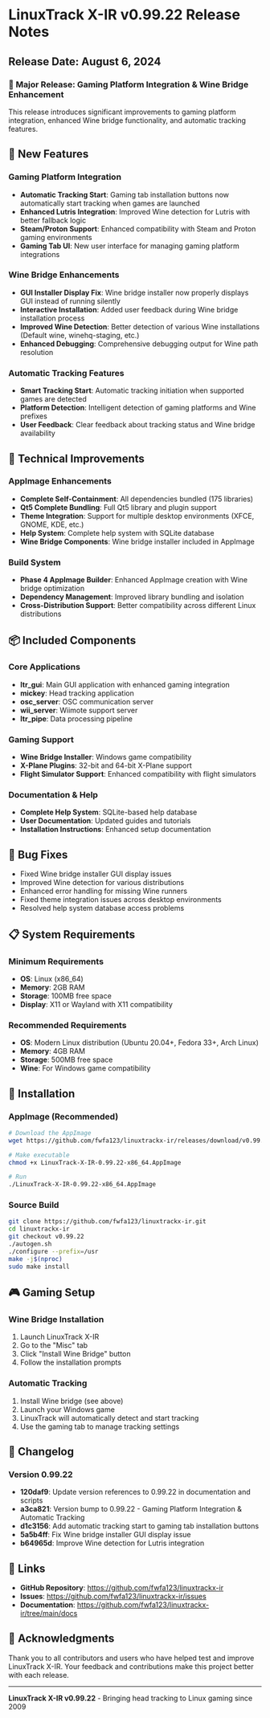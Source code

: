 # LinuxTrack X-IR v0.99.22 Release Notes

## Release Date: August 6, 2024

### 🎉 Major Release: Gaming Platform Integration & Wine Bridge Enhancement

This release introduces significant improvements to gaming platform integration, enhanced Wine bridge functionality, and automatic tracking features.

## 🚀 New Features

### Gaming Platform Integration
- **Automatic Tracking Start**: Gaming tab installation buttons now automatically start tracking when games are launched
- **Enhanced Lutris Integration**: Improved Wine detection for Lutris with better fallback logic
- **Steam/Proton Support**: Enhanced compatibility with Steam and Proton gaming environments
- **Gaming Tab UI**: New user interface for managing gaming platform integrations

### Wine Bridge Enhancements
- **GUI Installer Display Fix**: Wine bridge installer now properly displays GUI instead of running silently
- **Interactive Installation**: Added user feedback during Wine bridge installation process
- **Improved Wine Detection**: Better detection of various Wine installations (Default wine, winehq-staging, etc.)
- **Enhanced Debugging**: Comprehensive debugging output for Wine path resolution

### Automatic Tracking Features
- **Smart Tracking Start**: Automatic tracking initiation when supported games are detected
- **Platform Detection**: Intelligent detection of gaming platforms and Wine prefixes
- **User Feedback**: Clear feedback about tracking status and Wine bridge availability

## 🔧 Technical Improvements

### AppImage Enhancements
- **Complete Self-Containment**: All dependencies bundled (175 libraries)
- **Qt5 Complete Bundling**: Full Qt5 library and plugin support
- **Theme Integration**: Support for multiple desktop environments (XFCE, GNOME, KDE, etc.)
- **Help System**: Complete help system with SQLite database
- **Wine Bridge Components**: Wine bridge installer included in AppImage

### Build System
- **Phase 4 AppImage Builder**: Enhanced AppImage creation with Wine bridge optimization
- **Dependency Management**: Improved library bundling and isolation
- **Cross-Distribution Support**: Better compatibility across different Linux distributions

## 📦 Included Components

### Core Applications
- **ltr_gui**: Main GUI application with enhanced gaming integration
- **mickey**: Head tracking application
- **osc_server**: OSC communication server
- **wii_server**: Wiimote support server
- **ltr_pipe**: Data processing pipeline

### Gaming Support
- **Wine Bridge Installer**: Windows game compatibility
- **X-Plane Plugins**: 32-bit and 64-bit X-Plane support
- **Flight Simulator Support**: Enhanced compatibility with flight simulators

### Documentation & Help
- **Complete Help System**: SQLite-based help database
- **User Documentation**: Updated guides and tutorials
- **Installation Instructions**: Enhanced setup documentation

## 🐛 Bug Fixes

- Fixed Wine bridge installer GUI display issues
- Improved Wine detection for various distributions
- Enhanced error handling for missing Wine runners
- Fixed theme integration issues across desktop environments
- Resolved help system database access problems

## 📋 System Requirements

### Minimum Requirements
- **OS**: Linux (x86_64)
- **Memory**: 2GB RAM
- **Storage**: 100MB free space
- **Display**: X11 or Wayland with X11 compatibility

### Recommended Requirements
- **OS**: Modern Linux distribution (Ubuntu 20.04+, Fedora 33+, Arch Linux)
- **Memory**: 4GB RAM
- **Storage**: 500MB free space
- **Wine**: For Windows game compatibility

## 🚀 Installation

### AppImage (Recommended)
```bash
# Download the AppImage
wget https://github.com/fwfa123/linuxtrackx-ir/releases/download/v0.99.22/LinuxTrack-X-IR-0.99.22-x86_64.AppImage

# Make executable
chmod +x LinuxTrack-X-IR-0.99.22-x86_64.AppImage

# Run
./LinuxTrack-X-IR-0.99.22-x86_64.AppImage
```

### Source Build
```bash
git clone https://github.com/fwfa123/linuxtrackx-ir.git
cd linuxtrackx-ir
git checkout v0.99.22
./autogen.sh
./configure --prefix=/usr
make -j$(nproc)
sudo make install
```

## 🎮 Gaming Setup

### Wine Bridge Installation
1. Launch LinuxTrack X-IR
2. Go to the "Misc" tab
3. Click "Install Wine Bridge" button
4. Follow the installation prompts

### Automatic Tracking
1. Install Wine bridge (see above)
2. Launch your Windows game
3. LinuxTrack will automatically detect and start tracking
4. Use the gaming tab to manage tracking settings

## 📝 Changelog

### Version 0.99.22
- **120daf9**: Update version references to 0.99.22 in documentation and scripts
- **a3ca821**: Version bump to 0.99.22 - Gaming Platform Integration & Automatic Tracking
- **d1c3156**: Add automatic tracking start to gaming tab installation buttons
- **5a5b4ff**: Fix Wine bridge installer GUI display issue
- **b64965d**: Improve Wine detection for Lutris integration

## 🔗 Links

- **GitHub Repository**: https://github.com/fwfa123/linuxtrackx-ir
- **Issues**: https://github.com/fwfa123/linuxtrackx-ir/issues
- **Documentation**: https://github.com/fwfa123/linuxtrackx-ir/tree/main/docs

## 🙏 Acknowledgments

Thank you to all contributors and users who have helped test and improve LinuxTrack X-IR. Your feedback and contributions make this project better with each release.

---

**LinuxTrack X-IR v0.99.22** - Bringing head tracking to Linux gaming since 2009
